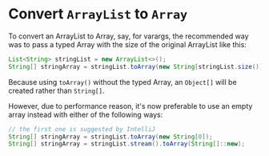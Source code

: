 # Convert `ArrayList` to `Array`

To convert an ArrayList to Array, say, for varargs, the recommended way was to pass a typed Array with the size of the original ArrayList like this:

```java
List<String> stringList = new ArrayList<>();
String[] stringArray = stringList.toArray(new String[stringList.size()]);
```

Because using `toArray()` without the typed Array, an `Object[]` will be created rather than `String[]`.

However, due to performance reason, it's now preferable to use an empty array instead with either of the following ways:

```java
// the first one is suggested by IntelliJ
String[] stringArray = stringList.toArray(new String[0]);
String[] stringArray = stringList.stream().toArray(String[]::new);
```
